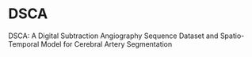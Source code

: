 # DSCA
DSCA: A Digital Subtraction Angiography Sequence Dataset and Spatio-Temporal Model for Cerebral Artery Segmentation
